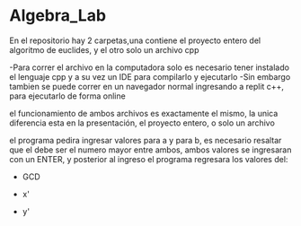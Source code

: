 # Algebra_Lab

En el repositorio hay 2 carpetas,una contiene el proyecto entero del algoritmo de euclides, y el otro solo un archivo cpp


-Para correr el archivo en la computadora solo es necesario tener instalado el lenguaje cpp y a su vez un IDE para compilarlo y ejecutarlo
-Sin embargo tambien se puede correr en un navegador normal ingresando a replit c++, para ejecutarlo de forma online


el funcionamiento de ambos archivos es exactamente el mismo, la unica diferencia esta en la presentación, el proyecto entero, o solo un archivo


el programa pedira ingresar valores para a y para b, es necesario resaltar que el  debe ser el numero mayor entre ambos, ambos valores se ingresaran con un ENTER, y posterior al ingreso el programa regresara los valores del:
  - GCD
  
  - x'
  
 
  - y'
